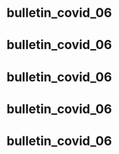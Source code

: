 # bulletin_covid_06
# bulletin_covid_06
# bulletin_covid_06
# bulletin_covid_06
# bulletin_covid_06
